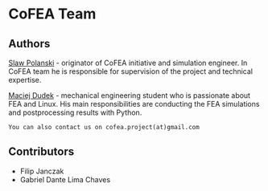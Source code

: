 # CoFEA Team  

## Authors

[Slaw Polanski](https://www.linkedin.com/in/slawomirpolanski/) - originator of CoFEA initiative and simulation engineer. In CoFEA team he is responsible for supervision of the project and technical expertise.

[Maciej Dudek](https://www.linkedin.com/in/dudek-maciej/) - mechanical engineering student who is passionate about FEA and Linux. His main responsibilities are conducting the FEA simulations and postprocessing results with Python.

```{note}
You can also contact us on cofea.project(at)gmail.com
```

## Contributors

- Filip Janczak
- Gabriel Dante Lima Chaves

